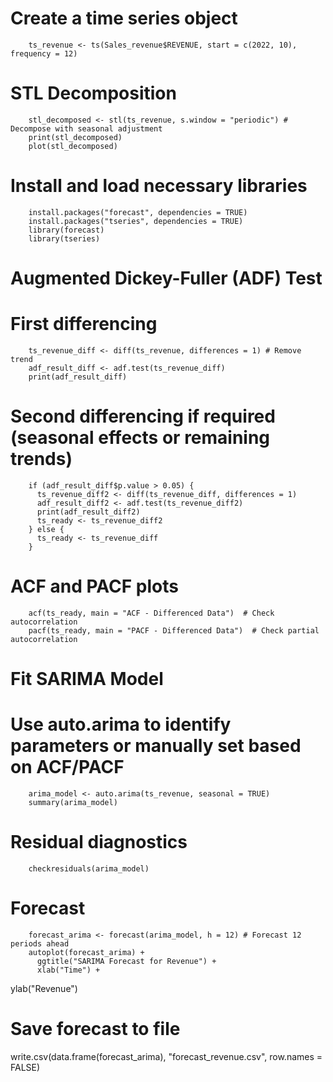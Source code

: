 # Create a time series object
        ts_revenue <- ts(Sales_revenue$REVENUE, start = c(2022, 10), frequency = 12)

# STL Decomposition
        stl_decomposed <- stl(ts_revenue, s.window = "periodic") # Decompose with seasonal adjustment
        print(stl_decomposed)
        plot(stl_decomposed)  

# Install and load necessary libraries
        install.packages("forecast", dependencies = TRUE)
        install.packages("tseries", dependencies = TRUE)
        library(forecast)
        library(tseries)

# Augmented Dickey-Fuller (ADF) Test
# First differencing
        ts_revenue_diff <- diff(ts_revenue, differences = 1) # Remove trend
        adf_result_diff <- adf.test(ts_revenue_diff)
        print(adf_result_diff)

# Second differencing if required (seasonal effects or remaining trends)
        if (adf_result_diff$p.value > 0.05) {
          ts_revenue_diff2 <- diff(ts_revenue_diff, differences = 1)
          adf_result_diff2 <- adf.test(ts_revenue_diff2)
          print(adf_result_diff2)
          ts_ready <- ts_revenue_diff2
        } else {
          ts_ready <- ts_revenue_diff
        }

# ACF and PACF plots
        acf(ts_ready, main = "ACF - Differenced Data")  # Check autocorrelation
        pacf(ts_ready, main = "PACF - Differenced Data")  # Check partial autocorrelation

# Fit SARIMA Model
# Use auto.arima to identify parameters or manually set based on ACF/PACF
        arima_model <- auto.arima(ts_revenue, seasonal = TRUE)
        summary(arima_model)

# Residual diagnostics
        checkresiduals(arima_model)

# Forecast
        forecast_arima <- forecast(arima_model, h = 12) # Forecast 12 periods ahead
        autoplot(forecast_arima) +
          ggtitle("SARIMA Forecast for Revenue") +
          xlab("Time") +
  ylab("Revenue")

# Save forecast to file
write.csv(data.frame(forecast_arima), "forecast_revenue.csv", row.names = FALSE)
